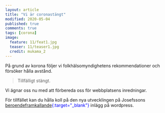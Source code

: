 ```yaml
---
layout: article
title: "Vi är coronastängt"
modified: 2020-05-04
published: true
comments: true
tags: [corona]
image:
  feature: 11/feat1.jpg
  teaser: 11/teaser1.jpg
  credit: mukama_2
---
```


På grund av korona följer vi folkhälsomyndighetens rekommendationer och försöker hålla avstånd.

> Tillfälligt stängt.

Vi ägnar oss nu med att förbereda oss för webbplatsens inredningar.

För tillfället kan du hålla koll på den nya utvecklingen på Josefssons <span style="color: #0000FF">[beroendeframkallande](https://mukama.design.blog/){:target="_blank"}</span> inlägg på wordpress.
